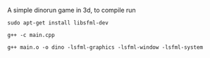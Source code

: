 A simple dinorun game in 3d, to compile run 

```sudo apt-get install libsfml-dev```

```g++ -c main.cpp```

```g++ main.o -o dino -lsfml-graphics -lsfml-window -lsfml-system```
